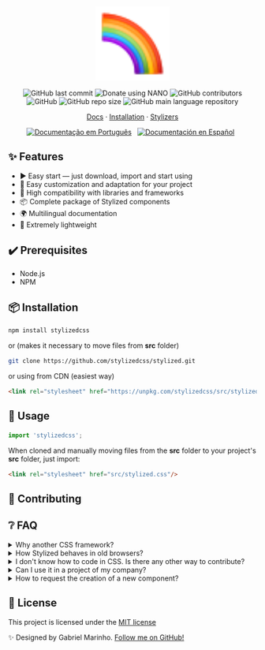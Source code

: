 <div align="center">
  <img
    width="150"
    src=".github/media/logo.svg"
    alt="Stylized CSS framwork"
  />
</div>

<p align="center">
  <img alt="GitHub last commit" src="https://img.shields.io/github/last-commit/stylizedcss/stylized?color=992dd9&style=flat-square">
  <img alt="Donate using NANO" src="https://img.shields.io/badge/sponsor-nano-%234060e0?style=flat-square">
  <img alt="GitHub contributors" src="https://img.shields.io/github/contributors/stylizedcss/stylized?color=63ad60&style=flat-square">
  <img alt="GitHub" src="https://img.shields.io/github/license/stylizedcss/stylized?color=ffc95c&style=flat-square">
  <img alt="GitHub repo size" src="https://img.shields.io/github/repo-size/stylizedcss/stylized?color=fb942f&label=size&style=flat-square">
  <img alt="GitHub main language repository" src="https://img.shields.io/github/languages/top/stylizedcss/stylized?color=f03616&style=flat-square">
</p>

<p align="center">
  <a href="https://stylized.dev">Docs</a>
  ·
  <a href="#🚀-installation">Installation</a>
  ·
  <a href="https://github.com/stylizedcss/stylized/graphs/contributors">Stylizers</a>
</p>

<p align="center">
  <a href="#"
    ><img
      height="20"
      src=".github/media/flags/br.png"
      alt="Documentação em Português"
  /></a>
  &nbsp;
  <a
    href="#"
    ><img
      height="20"
      src=".github/media/flags/es.png"
      alt="Documentación en Español"
  /></a>
  &nbsp;
</p>

## ✨ Features
- ▶️ Easy start — just download, import and start using
- 🎨 Easy customization and adaptation for your project
- 🤝 High compatibility with libraries and frameworks
- 📦 Complete package of Stylized components
- 🌍 Multilingual documentation
- 💾 Extremely lightweight

## ✔️ Prerequisites

- Node.js
- NPM

## 📦 Installation
```bash
npm install stylizedcss
```
or (makes it necessary to move files from **src** folder)
```bash
git clone https://github.com/stylizedcss/stylized.git
```
or using from CDN (easiest way)
```html
<link rel="stylesheet" href="https://unpkg.com/stylizedcss/src/stylized.css">
```

## 🔨 Usage
```js
import 'stylizedcss';
```
When cloned and manually moving files from the **src** folder to your project's **src** folder, just import:
```html
<link rel="stylesheet" href="src/stylized.css"/>
```
## 🤝 Contributing


## ❔ FAQ
<details>
  <summary> Why another CSS framework?</summary>
  
  Stylized was created with the objective of offering a lightweight, beautiful and simple to use (mainly to beginners in front-end)
</details>
<details>
  <summary> How Stylized behaves in old browsers?</summary>
  <table>
    <tr>
      <th>
        <img src="./.github/media/browsers/chrome.svg" alt="Chrome logo">
      </th>
      <th>
        <img src="./.github/media/browsers/edge.svg" alt="Edge logo">
      </th>
      <th>
        <img src="./.github/media/browsers/firefox.svg" alt="Firefox logo">      
      </th>
      <th>
        <img src="./.github/media/browsers/safari.svg" alt="Safari logo">
      </th>
      <th>
        <img src="./.github/media/browsers/opera.svg" alt="Opera logo">      
      </th>
      <th>
        <img src="./.github/media/browsers/ie.svg" alt="Internet Explorer logo">      
      </th>
    </tr>
    <tr>
      <td>✅</td>
      <td>✅</td>
      <td>✅</td>
      <td>✅</td>
      <td>✅</td>
      <td>NFW</td>
    </tr>
  </table>
</details>
<details>
  <summary> I don't know how to code in CSS. Is there any other way to contribute?</summary>
  
  Yes! There is a lot of ways to contribute with Stylized. You can **star** the repository, share with friends, <a href="https://mynano.link/nano_1juij9z3o3cj55aokgj9u8geb6u4nzwjo97pyutwsspx3obtuoyt4osp9mye">boost our project donating with Nano</a> or help with translations in the documentation.
</details>
<details>
  <summary> Can I use it in a project of my company?</summary>
  
  Yes, you can. However, there is no responsibility or warranty on the part of the collaborators of the project or the creator (<a href="https://github.com/gdcmarinho">@gdcmarinho</a>). If you need more informations about it, [read the license](./LICENSE).
</details>
<details>
  <summary> How to request the creation of a new component?</summary>
  
  It's possible to open an issue using the label <a href="https://github.com/stylizedcss/stylized/labels/enhancement">enhancement</a>. Enter as much information as possible and, if possible, give examples.
</details>

## 📝 License
This project is licensed under the 
[MIT license](./LICENSE)

✨ Designed by Gabriel Marinho. [Follow me on GitHub!](https://github.com/gdcmarinho)

